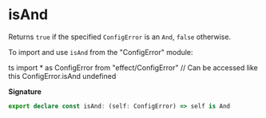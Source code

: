 # isAnd

Returns `true` if the specified `ConfigError` is an `And`, `false` otherwise.

To import and use `isAnd` from the "ConfigError" module:

ts
import \* as ConfigError from "effect/ConfigError"
// Can be accessed like this
ConfigError.isAnd
undefined

**Signature**

```ts
export declare const isAnd: (self: ConfigError) => self is And
```
